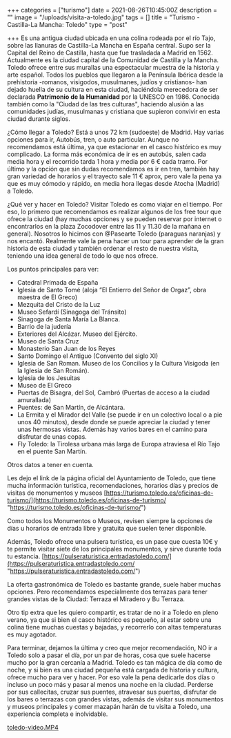 +++
categories = ["turismo"]
date = 2021-08-26T10:45:00Z
description = ""
image = "/uploads/visita-a-toledo.jpg"
tags = []
title = "Turismo - Castilla-La Mancha: Toledo"
type = "post"

+++
Es una antigua ciudad ubicada en una colina rodeada por el río Tajo, sobre las llanuras de Castilla-La Mancha en España central. Supo ser la Capital del Reino de Castilla, hasta que fue trasladada a Madrid en 1562. Actualmente es la ciudad capital de la Comunidad de Castilla y la Mancha. Toledo ofrece entre sus murallas una espectacular muestra de la historia y arte español. Todos los pueblos que llegaron a la Península Ibérica desde la prehistoria -romanos, visigodos, musulmanes, judíos y cristianos- han dejado huella de su cultura en esta ciudad, haciéndola merecedora de ser declarada **Patrimonio de la Humanidad** por la UNESCO en 1986. Conocida también como la "Ciudad de las tres culturas", haciendo alusión a las comunidades judías, musulmanas y cristiana que supieron convivir en esta ciudad durante siglos.

¿Cómo llegar a Toledo? Está a unos 72 km (sudoeste) de Madrid. Hay varias opciones para ir, Autobús, tren, o auto particular. Aunque no recomendamos está última, ya que estacionar en el casco histórico es muy complicado. La forma más económica de ir es en autobús, salen cada media hora y el recorrido tarda 1 hora y media por 6 € cada tramo. Por último y la opción que sin dudas recomendamos es ir en tren, también hay gran variedad de horarios y el trayecto sale 11 € aprox, pero vale la pena ya que es muy cómodo y rápido, en media hora llegas desde Atocha (Madrid) a Toledo.

¿Qué ver y hacer en Toledo? Visitar Toledo es como viajar en el tiempo. Por eso, lo primero que recomendamos es realizar algunos de los free tour que ofrece la ciudad (hay muchas opciones y se pueden reservar por internet o encontrarlos en la plaza Zocodover entre las 11 y 11.30 de la mañana en general). Nosotros lo hicimos con @Pasearte Toledo (paraguas naranjas) y nos encantó. Realmente vale la pena hacer un tour para aprender de la gran historia de esta ciudad y también ordenar el resto de nuestra visita, teniendo una idea general de todo lo que nos ofrece.

Los puntos principales para ver:

* Catedral Primada de España
* Iglesia de Santo Tomé (aloja “El Entierro del Señor de Orgaz”, obra maestra de El Greco)
* Mezquita del Cristo de la Luz
* Museo Sefardí (Sinagoga del Tránsito)
* Sinagoga de Santa María La Blanca.
* Barrio de la judería
* Exteriores del Alcázar. Museo del Ejército.
* Museo de Santa Cruz
* Monasterio San Juan de los Reyes
* Santo Domingo el Antiguo (Convento del siglo XI)
* Iglesia de San Roman. Museo de los Concilios y la Cultura Visigoda (en la Iglesia de San Román).
* Iglesia de los Jesuitas
* Museo de El Greco
* Puertas de Bisagra, del Sol, Cambró (Puertas de acceso a la ciudad amurallada)
* Puentes: de San Martín, de Alcántara.
* La Ermita y el Mirador del Valle (se puede ir en un colectivo local o a pie unos 40 minutos), desde donde se puede apreciar la ciudad y tener unas hermosas vistas. Además hay varios bares en el camino para disfrutar de unas copas.
* Fly Toledo: la Tirolesa urbana más larga de Europa atraviesa el Río Tajo en el puente San Martín.

Otros datos a tener en cuenta.

Les dejo el link de la página oficial del Ayuntamiento de Toledo, que tiene mucha información turística, recomendaciones, horarios días y precios de visitas de monumentos y museos [https://turismo.toledo.es/oficinas-de-turismo/](https://turismo.toledo.es/oficinas-de-turismo/ "https://turismo.toledo.es/oficinas-de-turismo/")

Como todos los Monumentos o Museos, revisen siempre la opciones de días u horarios de entrada libre y gratuita que suelen tener disponible.

Además, Toledo ofrece una pulsera turística, es un pase que cuesta 10€ y te permite visitar siete de los principales monumentos, y sirve durante toda tu estancia. [https://pulseraturistica.entradastoledo.com/](https://pulseraturistica.entradastoledo.com/ "https://pulseraturistica.entradastoledo.com/")

La oferta gastronómica de Toledo es bastante grande, suele haber muchas opciones. Pero recomendamos especialmente dos terrazas para tener grandes vistas de la Ciudad: Terraza el Miradero y Bu Terraza.

Otro tip extra que les quiero compartir, es tratar de no ir a Toledo en pleno verano, ya que si bien el casco histórico es pequeño, al estar sobre una colina tiene muchas cuestas y bajadas, y recorrerlo con altas temperaturas es muy agotador.

Para terminar, dejamos la última y creo que mejor recomendación, NO ir a Toledo solo a pasar el día, por un par de horas, cosa que suele hacerse mucho por la gran cercanía a Madrid. Toledo es tan mágica de día como de noche, y si bien es una ciudad pequeña está cargada de historia y cultura, ofrece mucho para ver y hacer. Por eso vale la pena dedicarle dos días o incluso un poco más y pasar al menos una noche en la ciudad. Perderse por sus callecitas, cruzar sus puentes, atravesar sus puertas, disfrutar de los bares o terrazas con grandes vistas, además de visitar sus monumentos y museos principales y comer mazapán harán de tu visita a Toledo, una experiencia completa e inolvidable.

[toledo-video.MP4](/uploads/toledo-video.MP4 "toledo-video.MP4")